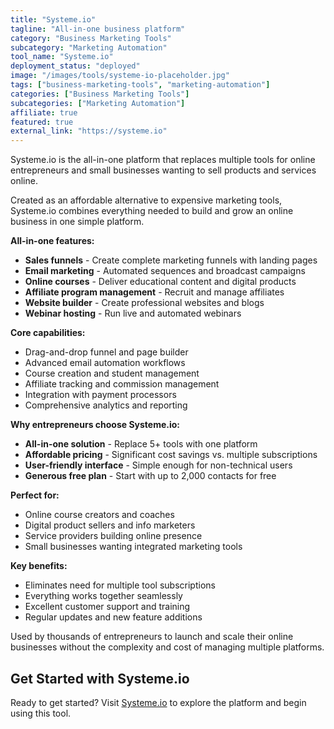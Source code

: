 ```yaml
---
title: "Systeme.io"
tagline: "All-in-one business platform"
category: "Business Marketing Tools"
subcategory: "Marketing Automation"
tool_name: "Systeme.io"
deployment_status: "deployed"
image: "/images/tools/systeme-io-placeholder.jpg"
tags: ["business-marketing-tools", "marketing-automation"]
categories: ["Business Marketing Tools"]
subcategories: ["Marketing Automation"]
affiliate: true
featured: true
external_link: "https://systeme.io"
---
```

Systeme.io is the all-in-one platform that replaces multiple tools for online entrepreneurs and small businesses wanting to sell products and services online.

Created as an affordable alternative to expensive marketing tools, Systeme.io combines everything needed to build and grow an online business in one simple platform.

**All-in-one features:**
- **Sales funnels** - Create complete marketing funnels with landing pages
- **Email marketing** - Automated sequences and broadcast campaigns
- **Online courses** - Deliver educational content and digital products
- **Affiliate program management** - Recruit and manage affiliates
- **Website builder** - Create professional websites and blogs
- **Webinar hosting** - Run live and automated webinars

**Core capabilities:**
- Drag-and-drop funnel and page builder
- Advanced email automation workflows
- Course creation and student management
- Affiliate tracking and commission management
- Integration with payment processors
- Comprehensive analytics and reporting

**Why entrepreneurs choose Systeme.io:**
- **All-in-one solution** - Replace 5+ tools with one platform
- **Affordable pricing** - Significant cost savings vs. multiple subscriptions
- **User-friendly interface** - Simple enough for non-technical users
- **Generous free plan** - Start with up to 2,000 contacts for free

**Perfect for:**
- Online course creators and coaches
- Digital product sellers and info marketers
- Service providers building online presence
- Small businesses wanting integrated marketing tools

**Key benefits:**
- Eliminates need for multiple tool subscriptions
- Everything works together seamlessly
- Excellent customer support and training
- Regular updates and new feature additions

Used by thousands of entrepreneurs to launch and scale their online businesses without the complexity and cost of managing multiple platforms.

## Get Started with Systeme.io

Ready to get started? Visit [Systeme.io](https://systeme.io) to explore the platform and begin using this tool.